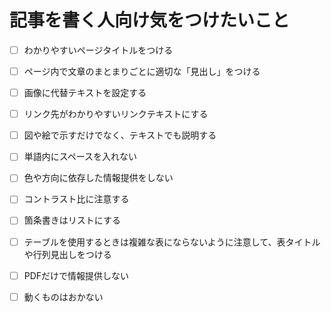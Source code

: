 # 記事を書く人向け気をつけたいこと

 - [ ] わかりやすいページタイトルをつける
 - [ ] ページ内で文章のまとまりごとに適切な「見出し」をつける
 - [ ] 画像に代替テキストを設定する
 - [ ] リンク先がわかりやすいリンクテキストにする
 - [ ] 図や絵で示すだけでなく、テキストでも説明する
 - [ ] 単語内にスペースを入れない
 - [ ] 色や方向に依存した情報提供をしない
 - [ ] コントラスト比に注意する
 - [ ] 箇条書きはリストにする
 - [ ] テーブルを使用するときは複雑な表にならないように注意して、表タイトルや行列見出しをつける
 - [ ] PDFだけで情報提供しない
 - [ ] 動くものはおかない
 

